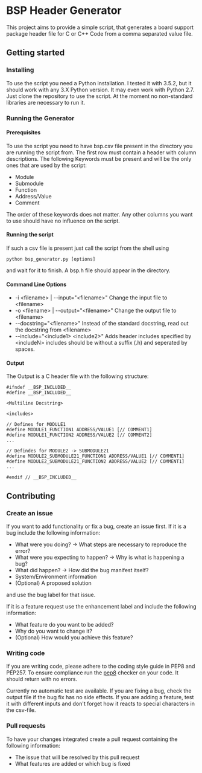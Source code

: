 # BSP Header Generator
This project aims to provide a simple script, that generates a board support package header file for C or C++ Code from a comma separated value file.

## Getting started

### Installing
To use the script you need a Python installation. I tested it with 3.5.2, but it should work with any 3.X Python version.
It may even work with Python 2.7.
Just clone the repository to use the script. 
At the moment no non-standard libraries are necessary to run it.

### Running the Generator
#### Prerequisites
To use the script you need to have bsp.csv file present in the directory you are running the script from. 
The first row must contain a header with column descriptions.
The following Keywords must be present and will be the only ones that are used by the script:
* Module
* Submodule
* Function
* Address/Value
* Comment

The order of these keywords does not matter.
Any other columns you want to use should have no influence on the script.

#### Running the script
If such a csv file is present just call the script from the shell using
```
python bsp_generator.py [options]
```
and wait for it to finish.
A bsp.h file should appear in the directory.

#### Command Line Options
* -i \<filename> | --input="\<filename>" Change the input file to \<filename>
* -o \<filename> | --output="\<filename>" Change the output file to \<filename>
* --docstring="\<filename>" Instead of the standard docstring, read out the 
docstring from \<filename>
* --include="\<include1> \<include2>" Adds header includes specified by \<includeN>
includes should be without a suffix (.h) and seperated by spaces.

#### Output
The Output is a C header file with the following structure:
```
#ifndef __BSP_INCLUDED__
#define __BSP_INCLUDED__

<Multiline Docstring>

<includes>

// Defines for MODULE1
#define MODULE1_FUNCTION1 ADDRESS/VALUE1 [// COMMENT1]
#define MODULE1_FUNCTION2 ADDRESS/VALUE2 [// COMMENT2]
...

// Defindes for MODULE2 -> SUBMODULE21
#define MODULE2_SUBMODULE21_FUNCTION1 ADDRESS/VALUE1 [// COMMENT1]
#define MODULE2_SUBMODULE21_FUNCTION2 ADDRESS/VALUE2 [// COMMENT1]
...

#endif // __BSP_INCLUDED__
```

## Contributing
### Create an issue
If you want to add functionality or fix a bug, create an issue first.
If it is a bug include the following information:
* What were you doing? -> What steps are necessary to reproduce the error?
* What were you expecting to happen? -> Why is what is happening a bug?
* What did happen? -> How did the bug manifest itself?
* System/Environment information
* (Optional) A proposed solution

and use the bug label for that issue.

If it is a feature request use the enhancement label and include the following information:
* What feature do you want to be added?
* Why do you want to change it?
* (Optional) How would you achieve this feature?

### Writing code
If you are writing code, please adhere to the coding style guide in PEP8 and PEP257.
To ensure compliance run the [pep8](https://pypi.org/project/pep8/) checker on your code. 
It should return with no errors.

Currently no automatic test are available.
If you are fixing a bug, check the output file if the bug fix has no side effects.
If you are adding a feature, test it with different inputs and don't forget how it reacts to special characters in the csv-file.

### Pull requests
To have your changes integrated create a pull request containing the following information:
* The issue that will be resolved by this pull request
* What features are added or which bug is fixed
